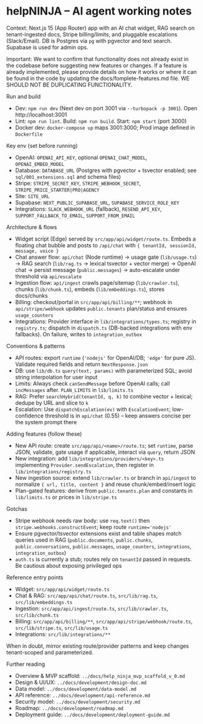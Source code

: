 # helpNINJA – AI agent working notes

Context: Next.js 15 (App Router) app with an AI chat widget, RAG search on tenant-ingested docs, Stripe billing/limits, and pluggable escalations (Slack/Email). DB is Postgres via `pg` with pgvector and text search. Supabase is used for admin ops.

Important: We want to confirm that functionality does not already exist in the codebase before suggesting new features or changes. If a feature is already implemented, please provide details on how it works or where it can be found in the code by updating the docs/fomplete-features.md file.  WE SHOULD NOT BE DUPLICATING FUNCTIONALITY.

Run and build
- Dev: `npm run dev` (Next dev on port 3001 via `--turbopack -p 3001`). Open http://localhost:3001
- Lint: `npm run lint`. Build: `npm run build`. Start: `npm start` (port 3000)
- Docker dev: `docker-compose up` maps 3001:3000; Prod image defined in `Dockerfile`

Key env (set before running)
- OpenAI: `OPENAI_API_KEY`, optional `OPENAI_CHAT_MODEL`, `OPENAI_EMBED_MODEL`
- Database: `DATABASE_URL` (Postgres with pgvector + tsvector enabled; see `sql/001_extensions.sql` and schema files)
- Stripe: `STRIPE_SECRET_KEY`, `STRIPE_WEBHOOK_SECRET`, `STRIPE_PRICE_STARTER|PRO|AGENCY`
- Site: `SITE_URL`
- Supabase: `NEXT_PUBLIC_SUPABASE_URL`, `SUPABASE_SERVICE_ROLE_KEY`
- Integrations: `SLACK_WEBHOOK_URL` (fallback), `RESEND_API_KEY`, `SUPPORT_FALLBACK_TO_EMAIL`, `SUPPORT_FROM_EMAIL`

Architecture & flows
- Widget script (Edge) served by `src/app/api/widget/route.ts`. Embeds a floating chat bubble and posts to `/api/chat` with `{ tenantId, sessionId, message, voice }`
- Chat answer flow: `api/chat` (Node runtime) → usage gate (`lib/usage.ts`) → RAG search (`lib/rag.ts` → lexical tsvector + vector merge) → OpenAI chat → persist message (`public.messages`) → auto-escalate under threshold via `api/escalate`
- Ingestion flow: `api/ingest` crawls page/sitemap (`lib/crawler.ts`), chunks (`lib/chunk.ts`), embeds (`lib/embeddings.ts`), stores docs/chunks
- Billing: checkout/portal in `src/app/api/billing/**`; webhook in `api/stripe/webhook` updates `public.tenants` plan/status and ensures `usage_counters`
- Integrations: Provider interface in `lib/integrations/types.ts`; registry in `registry.ts`; dispatch in `dispatch.ts` (DB-backed integrations with env fallbacks). On failure, writes to `integration_outbox`

Conventions & patterns
- API routes: export `runtime` (`'nodejs'` for OpenAI/DB; `'edge'` for pure JS). Validate required fields and return `NextResponse.json`
- DB: use `lib/db.ts` `query(text, params)` with parameterized SQL; avoid string interpolation for user input
- Limits: Always check `canSendMessage` before OpenAI calls; call `incMessages` after. `PLAN_LIMITS` in `lib/limits.ts`
- RAG: Prefer `searchHybrid(tenantId, q, k)` to combine vector + lexical; dedupe by URL and slice to `k`
- Escalation: Use `dispatchEscalation(ev)` with `EscalationEvent`; low-confidence threshold is in `api/chat` (0.55) – keep answers concise per the system prompt there

Adding features (follow these)
- New API route: create `src/app/api/<name>/route.ts`; set `runtime`, parse JSON, validate, gate usage if applicable, interact via `query`, return JSON
- New integration: add `lib/integrations/providers/<key>.ts` implementing `Provider.sendEscalation`, then register in `lib/integrations/registry.ts`
- New ingestion source: extend `lib/crawler.ts` or branch in `api/ingest` to normalize `{ url, title, content }` and reuse chunk/embed/insert logic
- Plan-gated features: derive from `public.tenants.plan` and constants in `lib/limits.ts` or prices in `lib/stripe.ts`

Gotchas
- Stripe webhook needs raw body: use `req.text()` then `stripe.webhooks.constructEvent`; keep route `runtime='nodejs'`
- Ensure pgvector/tsvector extensions exist and table shapes match queries used in RAG (`public.documents`, `public.chunks`, `public.conversations`, `public.messages`, `usage_counters`, `integrations`, `integration_outbox`)
- `auth.ts` is currently a stub; routes rely on `tenantId` passed in requests. Be cautious about exposing privileged ops

Reference entry points
- Widget: `src/app/api/widget/route.ts`
- Chat & RAG: `src/app/api/chat/route.ts`, `src/lib/rag.ts`, `src/lib/embeddings.ts`
- Ingestion: `src/app/api/ingest/route.ts`, `src/lib/crawler.ts`, `src/lib/chunk.ts`
- Billing: `src/app/api/billing/**`, `src/app/api/stripe/webhook/route.ts`, `src/lib/stripe.ts`, `src/lib/usage.ts`
- Integrations: `src/lib/integrations/**`

When in doubt, mirror existing route/provider patterns and keep changes tenant-scoped and parameterized.

Further reading
- Overview & MVP scaffold: `../docs/help_ninja_mvp_scaffold_v_0.md`
- Design & UI/UX: `../docs/development/design-doc.md`
- Data model: `../docs/development/data-model.md`
- API reference: `../docs/development/api-reference.md`
- Security model: `../docs/development/security.md`
- Roadmap: `../docs/development/roadmap.md`
- Deployment guide: `../docs/development/deployment-guide.md`
